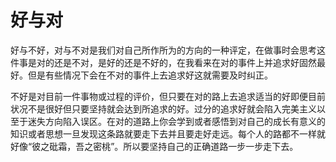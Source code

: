 # 好与对

好与不好，对与不对是我们对自己所作所为的方向的一种评定，在做事时会思考这件事是对的还是不对，是好的还是不好的，在我看来在对的事件上并追求好固然最好。但是有些情况下会在不对的事件上去追求好这就需要及时纠正。

不好是对目前一件事物或过程的评价，但只要在对的路上去追求适当的好即便目前状况不是很好但只要坚持就会达到所追求的好。过分的追求好就会陷入完美主义以至于迷失方向陷入误区。在对的道路上你会学到或者感悟到对自己的成长有意义的知识或者思想一旦发现这条路就要走下去并且要走好走远。每个人的路都不一样就好像“彼之砒霜，吾之密桃”。所以要坚持自己的正确道路一步一步走下去。
